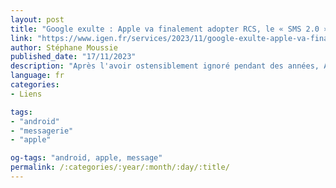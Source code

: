 ```yaml
---
layout: post
title: "Google exulte : Apple va finalement adopter RCS, le « SMS 2.0 », en 2024"
link: "https://www.igen.fr/services/2023/11/google-exulte-apple-va-finalement-adopter-rcs-le-sms-20-en-2024-140493"
author: Stéphane Moussie
published_date: "17/11/2023"
description: "Après l'avoir ostensiblement ignoré pendant des années, Apple va en fin de compte prendre en charge le protocole Rich Communication Services, abrégé RCS, en 2024."
language: fr
categories:
- Liens

tags:
- "android"
- "messagerie"
- "apple"

og-tags: "android, apple, message"
permalink: /:categories/:year/:month/:day/:title/
---
```

